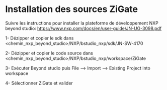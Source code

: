 # Installation des sources ZiGate

Suivre les instructions pour installer la plateforme de développement NXP beyond studio:
https://www.nxp.com/docs/en/user-guide/JN-UG-3098.pdf

1- Dézipper et copier le sdk dans <chemin_nxp_beyond_studio>/NXP/bstudio_nxp/sdk/JN-SW-4170

2- Dézipper et copier le code source dans <chemin_nxp_beyond_studio>/NXP/bstudio_nxp/workspace/ZiGate

3- Exécuter Beyond studio puis  File --> Import --> Existing Project into workspace 

4- Sélectionner ZiGate et valider

 
